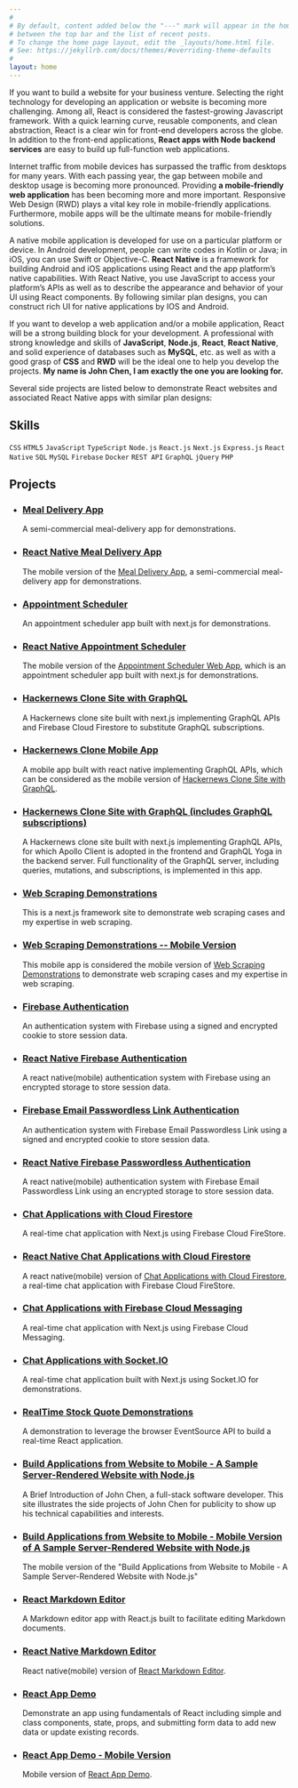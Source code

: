 ```yaml
---
#
# By default, content added below the "---" mark will appear in the home page
# between the top bar and the list of recent posts.
# To change the home page layout, edit the _layouts/home.html file.
# See: https://jekyllrb.com/docs/themes/#overriding-theme-defaults
#
layout: home
---
```


If you want to build a website for your business venture. Selecting the right technology for developing an application or website is becoming more challenging. Among all, React is considered the fastest-growing Javascript framework. With a quick learning curve, reusable components, and clean abstraction, React is a clear win for front-end developers across the globe. In addition to the front-end applications, **React apps with Node backend services** are easy to build up full-function web applications.

Internet traffic from mobile devices has surpassed the traffic from desktops for many years. With each passing year, the gap between mobile and desktop usage is becoming more pronounced. Providing **a mobile-friendly web application** has been becoming more and more important. Responsive Web Design (RWD) plays a vital key role in mobile-friendly applications. Furthermore, mobile apps will be the ultimate means for mobile-friendly solutions.

A native mobile application is developed for use on a particular platform or device. In Android development, people can write codes in Kotlin or Java; in iOS, you can use Swift or Objective-C. **React Native** is a framework for building Android and iOS applications using React and the app platform’s native capabilities. With React Native, you use JavaScript to access your platform’s APIs as well as to describe the appearance and behavior of your UI using React components. By following similar plan designs, you can construct rich UI for native applications by IOS and Android. 

If you want to develop a web application and/or a mobile application, React will be a strong building block for your development. A professional with strong knowledge and skills of **JavaScript**, **Node.js**, **React**, **React Native**, and solid experience of databases such as **MySQL**, etc. as well as with a good grasp of **CSS** and **RWD** will be the ideal one to help you develop the projects. **My name is John Chen, I am exactly the one you are looking for.**

Several side projects are listed below to demonstrate React websites and associated React Native apps with similar plan designs:

## Skills

`CSS` `HTML5` `JavaScript` `TypeScript` `Node.js` `React.js` `Next.js` `Express.js` `React Native` `SQL` `MySQL` `Firebase` `Docker` `REST API` `GraphQL` `jQuery` `PHP`

## Projects

- ### [Meal Delivery App](https://jglchen.github.io/meal-delivery/)
    A semi-commercial meal-delivery app for demonstrations.

- ### [React Native Meal Delivery App](https://jglchen.github.io/react-native-meal-delivery/)
    The mobile version of the [Meal Delivery App](https://jglchen.github.io/meal-delivery/), a semi-commercial meal-delivery app for demonstrations.

- ### [Appointment Scheduler](https://jglchen.github.io/scheduler-app/)
    An appointment scheduler app built with next.js for demonstrations.

- ### [React Native Appointment Scheduler](https://jglchen.github.io/react-native-scheduler-app/)
    The mobile version of the [Appointment Scheduler Web App](https://jglchen.github.io/scheduler-app/), which is an appointment scheduler app built with next.js for demonstrations.

- ### [Hackernews Clone Site with GraphQL](https://jglchen.github.io/hackernews-nextjs-apollo/)
    A Hackernews clone site built with next.js implementing GraphQL APIs and Firebase Cloud Firestore to substitute GraphQL subscriptions.

- ### [Hackernews Clone Mobile App](https://jglchen.github.io/react-native-hackernews-apollo/)
    A mobile app built with react native implementing GraphQL APIs, which can be considered as the mobile version of [Hackernews Clone Site with GraphQL](https://jglchen.github.io/hackernews-nextjs-apollo/).

- ### [Hackernews Clone Site with GraphQL (includes GraphQL subscriptions)](https://jglchen.github.io/hackernews-nextjs-graphql-sse/)
    A Hackernews clone site built with next.js implementing GraphQL APIs, for which Apollo Client is adopted in the frontend and GraphQL Yoga in the backend server. Full functionality of the GraphQL server, including queries, mutations, and subscriptions, is implemented in this app.

- ### [Web Scraping Demonstrations](https://jglchen.github.io/web-scrape/)
    This is a next.js framework site to demonstrate web scraping cases and my expertise in web scraping.

- ### [Web Scraping Demonstrations -- Mobile Version](https://jglchen.github.io/react-native-web-scrape/)
    This mobile app is considered the mobile version of [Web Scraping Demonstrations](https://web-scrape.vercel.app) to demonstrate web scraping cases and my expertise in web scraping. 

- ### [Firebase Authentication](https://jglchen.github.io/firebase-auth/)
    An authentication system with Firebase using a signed and encrypted cookie to store session data.

- ### [React Native Firebase Authentication](https://jglchen.github.io/react-native-firebase-auth/)
    A react native(mobile) authentication system with Firebase using an encrypted storage to store session data.

- ### [Firebase Email Passwordless Link Authentication](https://jglchen.github.io/firebase-auth-email/)
    An authentication system with Firebase Email Passwordless Link using a signed and encrypted cookie to store session data.

- ### [React Native Firebase Passwordless Authentication](https://jglchen.github.io/react-native-firebase-auth-email/)
    A react native(mobile) authentication system with Firebase Email Passwordless Link using an encrypted storage to store session data.

- ### [Chat Applications with Cloud Firestore](https://jglchen.github.io/firestore-realtime-chat/)
    A real-time chat application with Next.js using Firebase Cloud FireStore.

- ### [React Native Chat Applications with Cloud Firestore](https://jglchen.github.io/firestore-realtime-chat-mobile/)
    A react native(mobile) version of [Chat Applications with Cloud Firestore](https://jglchen.github.io/firestore-realtime-chat/), a real-time chat application with Firebase Cloud FireStore.

- ### [Chat Applications with Firebase Cloud Messaging](https://jglchen.github.io/firebase-realtime-chat/)
    A real-time chat application with Next.js using Firebase Cloud Messaging.

- ### [Chat Applications with Socket.IO](https://jglchen.github.io/nextjs-socket-chat/)
    A real-time chat application built with Next.js using Socket.IO for demonstrations.

- ### [RealTime Stock Quote Demonstrations](https://jglchen.github.io/realtime-stock-next/)
    A demonstration to leverage the browser EventSource API to build a real-time React application.

- ### [Build Applications from Website to Mobile - A Sample Server-Rendered Website with Node.js](https://jglchen.github.io/nextjs-projects/)
    A Brief Introduction of John Chen, a full-stack software developer. This site illustrates the side projects of John Chen for publicity to show up his technical capabilities and interests.

- ### [Build Applications from Website to Mobile - Mobile Version of A Sample Server-Rendered Website with Node.js](https://jglchen.github.io/react-native-nextjs-projects/)
    The mobile version of the "Build Applications from Website to Mobile - A Sample Server-Rendered Website with Node.js"

- ### [React Markdown Editor](https://jglchen.github.io/react-md-editor/)
    A Markdown editor app with React.js built to facilitate editing Markdown documents.

- ### [React Native Markdown Editor](https://jglchen.github.io/react-native-md-editor/)
    React native(mobile) version of [React Markdown Editor](https://jglchen.github.io/react-md-editor/).

- ### [React App Demo](https://jglchen.github.io/react-app-demo/)
    Demonstrate an app using fundamentals of React including simple and class components, state, props, and submitting form data to add new data or update existing records.

- ### [React App Demo - Mobile Version](https://jglchen.github.io/react-app-demo-mobile/)
    Mobile version of [React App Demo](https://jglchen.github.io/react-app-demo/). 



